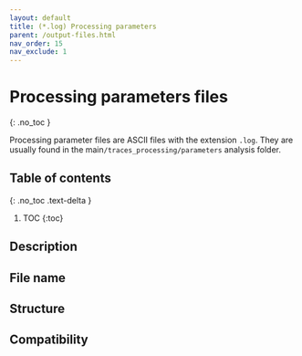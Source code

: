 ```yaml
---
layout: default
title: (*.log) Processing parameters
parent: /output-files.html
nav_order: 15
nav_exclude: 1
---
```



# Processing parameters files
{: .no_toc }

Processing parameter files are ASCII files with the extension `.log`. They are usually found in the main`/traces_processing/parameters` analysis folder.

## Table of contents
{: .no_toc .text-delta }

1. TOC
{:toc}

## Description

## File name

## Structure

## Compatibility